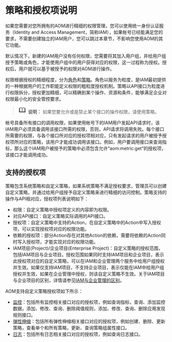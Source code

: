 # 策略和授权项说明<a name="aom_04_0022"></a>

如果您需要对您所拥有的AOM进行精细的权限管理，您可以使用统一身份认证服务（Identity and Access Management，简称IAM），如果帐号已经能满足您的要求，不需要创建独立的IAM用户，您可以跳过本章节，不影响您使用AOM的其它功能。

默认情况下，新建的IAM用户没有任何权限，您需要将其加入用户组，并给用户组授予策略或角色，才能使用户组中的用户获得对应的权限，这一过程称为授权。授权后，用户就可以基于被授予的权限对AOM进行操作。

权限根据授权的精细程度，分为[角色](https://support.huaweicloud.com/usermanual-iam/iam_01_0601.html)和[策略](https://support.huaweicloud.com/usermanual-iam/iam_01_0017.html)。角色以服务为粒度，是IAM最初提供的一种根据用户的工作职能定义权限的粗粒度授权机制。策略以API接口为粒度进行权限拆分，授权更加精细，可以精确到某个操作、资源和条件，能够满足企业对权限最小化的安全管控要求。

>![](public_sys-resources/icon-note.gif) **说明：** 
>如果您要允许或是禁止某个接口的操作权限，请使用策略。

帐号具备所有接口的调用权限，如果使用帐号下的IAM用户发起API请求时，该IAM用户必须具备调用该接口所需的权限，否则，API请求将调用失败。每个接口所需要的权限，与各个接口所对应的授权项相对应，只有发起请求的用户被授予授权项所对应的策略，该用户才能成功调用该接口。例如，用户要调用接口来查询指标，那么这个IAM用户被授予的策略中必须包含允许“aom:metric:get”的授权项，该接口才能调用成功。

## 支持的授权项<a name="section92561023162611"></a>

策略包含系统策略和自定义策略，如果系统策略不满足授权要求，管理员可以创建自定义策略，并通过给用户组授予自定义策略来进行精细的访问控制。策略支持的操作与API相对应，授权项列表说明如下：

-   权限：自定义策略中授权项定义的内容即为权限。
-   对应API接口：自定义策略实际调用的API接口。
-   授权项：自定义策略中支持的Action，在自定义策略中的Action中写入授权项，可以实现授权项对应的权限功能。
-   依赖的授权项：部分Action存在对其他Action的依赖，需要将依赖的Action同时写入授权项，才能实现对应的权限功能。
-   IAM项目\(Project\)/企业项目\(Enterprise Project\)：自定义策略的授权范围，包括IAM项目与企业项目。授权范围如果同时支持IAM项目和企业项目，表示此授权项对应的自定义策略，可以在IAM和企业管理两个服务中给用户组授权并生效。如果仅支持IAM项目，不支持企业项目，表示仅能在IAM中给用户组授权并生效，如果在企业管理中授权，则该自定义策略不生效。关于IAM项目与企业项目的区别，详情请参见[IAM与企业管理的区别](https://support.huaweicloud.com/iam_faq/iam_01_0101.html)。

AOM支持自定义策略授权项如下所示：

-   [监控](监控-0.md)：包括所有监控相关接口对应的授权项，例如查询指标，查询、添加监控数据，添加、修改、查询、删除阈值规则，添加、修改、查询、删除应用发现规则接口。
-   [弹性伸缩](弹性伸缩.md)：包括所有弹性伸缩相关接口对应的授权项，例如创建、删除、更新策略，查看单个和所有策略，更新、查询策略组属性接口。
-   [日志](日志-1.md)：包括所有日志相关接口对应的授权项，例如查询日志接口。

